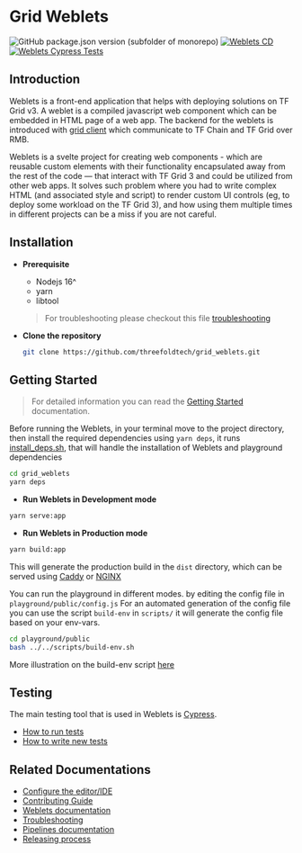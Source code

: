 # Grid Weblets


![GitHub package.json version (subfolder of monorepo)](https://img.shields.io/github/package-json/v/threefoldtech/tfgrid-sdk-ts?filename=packages%2Fweblets%2Fpackage.json)
[![Weblets CD](https://github.com/threefoldtech/tfgrid-sdk-ts/actions/workflows/weblets_cd.yml/badge.svg)](https://github.com/threefoldtech/tfgrid-sdk-ts/actions/workflows/weblets_cd.yml)
[![Weblets Cypress Tests](https://github.com/threefoldtech/tfgrid-sdk-ts/actions/workflows/weblets_cypress.yaml/badge.svg?branch=development)](https://github.com/threefoldtech/tfgrid-sdk-ts/actions/workflows/weblets_cypress.yaml)

## Introduction

Weblets is a front-end application that helps with deploying solutions on TF Grid v3. A weblet is a compiled javascript web component which can be embedded in HTML page of a web app. The backend for the weblets is introduced with [grid client](https://manual.grid.tf/javascript/grid3_javascript_readme.html) which communicate to TF Chain and TF Grid over RMB.

Weblets is a svelte project for creating web components - which are reusable custom elements with their functionality encapsulated away from the rest of the code — that interact with TF Grid 3 and could be utilized from other web apps.
It solves such problem where you had to write complex HTML (and associated style and script) to render custom UI controls (eg, to deploy some workload on the TF Grid 3), and how using them multiple times in different projects can be a miss if you are not careful.

## Installation

- **Prerequisite**

  - Nodejs 16^
  - yarn
  - libtool

  > For troubleshooting please checkout this file [troubleshooting](./docs/config.md)

- **Clone the repository**

  ```bash
  git clone https://github.com/threefoldtech/grid_weblets.git
  ```

## Getting Started

> For detailed information you can read the [Getting Started](./docs/getting_started.md) documentation.

Before running the Weblets, in your terminal move to the project directory, then install the required dependencies using `yarn deps`, it runs [install_deps.sh](./scripts/install_deps.sh), that will handle the installation of Weblets and playground dependencies

```bash
cd grid_weblets
yarn deps
```

- **Run Weblets in Development mode**

```bash
yarn serve:app
```

- **Run Weblets in Production mode**

```bash
yarn build:app
```

This will generate the production build in the `dist` directory, which can be served using [Caddy](https://caddyserver.com/) or [NGINX](https://www.nginx.com/)

You can run the playground in different modes. by editing the config file in `playground/public/config.js`
For an automated generation of the config file you can use the script `build-env` in `scripts/` it will generate the config file based on your env-vars.

```bash
cd playground/public
bash ../../scripts/build-env.sh
```

More illustration on the build-env script [here](docs/build.md)

## Testing

The main testing tool that is used in Weblets is [Cypress](https://www.cypress.io/).

- [How to run tests](./docs/cypress.md)
- [How to write new tests](https://docs.cypress.io/guides/end-to-end-testing/writing-your-first-end-to-end-test)

## Related Documentations

- [Configure the editor/IDE](./docs/editor_config.md)
- [Contributing Guide](./docs/contributing.md)
- [Weblets documentation](https://manual.grid.tf/weblets/weblets_profile_manager.html?highlight=profile#profile-manager)
- [Troubleshooting](./docs/config.md)
- [Pipelines documentation](./docs/workflows.md)
- [Releasing process](./docs/releasing.md)
